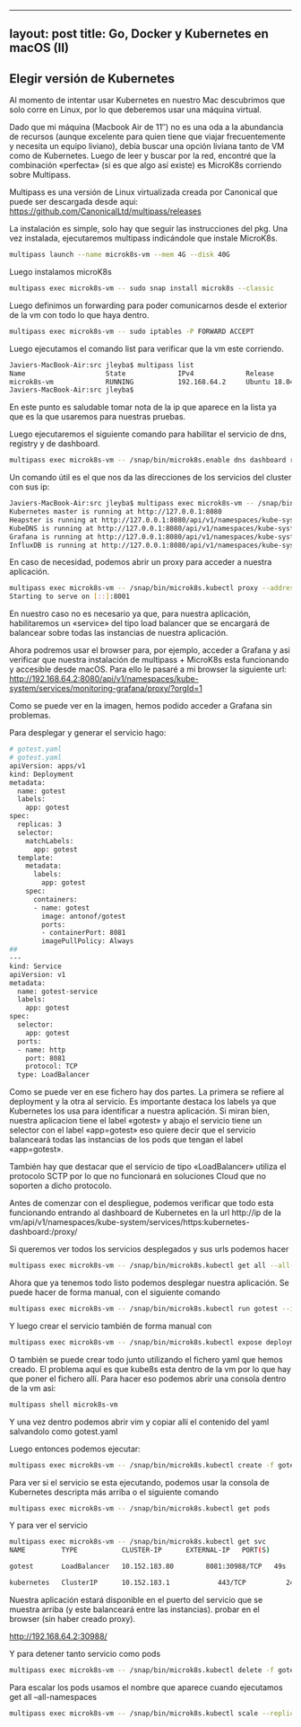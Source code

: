 
---
layout: post
title: Go, Docker y Kubernetes en macOS (II)
---

## Elegir versión de Kubernetes
Al momento de intentar usar Kubernetes en nuestro Mac descubrimos que solo corre en Linux, por lo que deberemos usar una máquina virtual.

Dado que mi máquina (Macbook Air de 11″) no es una oda a la abundancia de recursos (aunque excelente para quien tiene que viajar frecuentemente y necesita un equipo liviano), debía buscar una opción liviana tanto de VM como de Kubernetes. Luego de leer y buscar por la red, encontré que la combinación «perfecta» (si es que algo así existe) es MicroK8s corriendo sobre Multipass.
<!--end_excerpt-->
Multipass es una versión de Linux virtualizada creada por Canonical que puede ser descargada desde aqui:  https://github.com/CanonicalLtd/multipass/releases

La instalación es simple, solo hay que seguir las instrucciones del pkg.
Una vez instalada, ejecutaremos multipass indicándole que instale MicroK8s.

```bash
multipass launch --name microk8s-vm --mem 4G --disk 40G
```

Luego instalamos microK8s

```bash
multipass exec microk8s-vm -- sudo snap install microk8s --classic
```

Luego definimos un forwarding para poder comunicarnos desde el exterior de la vm con todo lo que haya dentro.

```bash
multipass exec microk8s-vm -- sudo iptables -P FORWARD ACCEPT
```

Luego ejecutamos el comando list para verificar que la vm este corriendo.

```bash
Javiers-MacBook-Air:src jleyba$ multipass list
Name                    State             IPv4             Release
microk8s-vm             RUNNING           192.168.64.2     Ubuntu 18.04 LTS
Javiers-MacBook-Air:src jleyba$
```

En este punto es saludable tomar nota de la ip que aparece en la lista ya que es la que usaremos para nuestras pruebas.

Luego ejecutaremos el siguiente comando para habilitar el servicio de dns, registry y de dashboard.

```bash
multipass exec microk8s-vm -- /snap/bin/microk8s.enable dns dashboard registry
```

Un comando útil es el que nos da las direcciones de los servicios del cluster con sus ip:

```bash
Javiers-MacBook-Air:src jleyba$ multipass exec microk8s-vm -- /snap/bin/microk8s.kubectl cluster-info
Kubernetes master is running at http://127.0.0.1:8080
Heapster is running at http://127.0.0.1:8080/api/v1/namespaces/kube-system/services/heapster/proxy
KubeDNS is running at http://127.0.0.1:8080/api/v1/namespaces/kube-system/services/kube-dns:dns/proxy
Grafana is running at http://127.0.0.1:8080/api/v1/namespaces/kube-system/services/monitoring-grafana/proxy
InfluxDB is running at http://127.0.0.1:8080/api/v1/namespaces/kube-system/services/monitoring-influxdb:http/proxy
```

En caso de necesidad, podemos abrir un proxy para acceder a nuestra aplicación.

```bash
multipass exec microk8s-vm -- /snap/bin/microk8s.kubectl proxy --address='0.0.0.0' --accept-hosts='.*'
Starting to serve on [::]:8001
```

En nuestro caso no es necesario ya que, para nuestra aplicación, habilitaremos un «service» del tipo load balancer que se encargará de balancear sobre todas las instancias de nuestra aplicación.

Ahora podremos usar el browser para, por ejemplo, acceder a Grafana y asi verificar que nuestra instalación de multipass + MicroK8s esta funcionando y accesible desde macOS. Para ello le pasaré a mi browser la siguiente url: http://192.168.64.2:8080/api/v1/namespaces/kube-system/services/monitoring-grafana/proxy/?orgId=1


Como se puede ver en la imagen, hemos podido acceder a Grafana sin problemas.

Para desplegar y generar el servicio hago:

```bash
# gotest.yaml
# gotest.yaml
apiVersion: apps/v1
kind: Deployment
metadata:
  name: gotest
  labels:
    app: gotest
spec:
  replicas: 3
  selector:
    matchLabels:
      app: gotest
  template:
    metadata:
      labels:
        app: gotest
    spec:
      containers:
      - name: gotest
        image: antonof/gotest
        ports:
        - containerPort: 8081
        imagePullPolicy: Always
##
---
kind: Service
apiVersion: v1
metadata:
  name: gotest-service
  labels:
    app: gotest
spec:
  selector:
    app: gotest
  ports:
  - name: http
    port: 8081
    protocol: TCP
  type: LoadBalancer
```

Como se puede ver en ese fichero hay dos partes. La primera se refiere al deployment y la otra al servicio.
Es importante destaca los labels ya que Kubernetes los usa para identificar a nuestra aplicación. Si miran bien, nuestra aplicacion tiene el label «gotest» y abajo el servicio tiene un selector con el label «app=gotest» eso quiere decir que el servicio balanceará todas las instancias de los pods que tengan el label «app=gotest».

También hay que destacar que el servicio de tipo «LoadBalancer» utiliza el protocolo SCTP por lo que no funcionará en soluciones Cloud que no soporten a dicho protocolo.

Antes de comenzar con el despliegue, podemos verificar que todo esta funcionando entrando al dashboard de Kubernetes en
la url http://ip de la vm/api/v1/namespaces/kube-system/services/https:kubernetes-dashboard:/proxy/

Si queremos ver todos los servicios desplegados y sus urls podemos hacer

```bash
multipass exec microk8s-vm -- /snap/bin/microk8s.kubectl get all --all-namespaces
```

Ahora que ya tenemos todo listo podemos desplegar nuestra aplicación. Se puede hacer de forma manual, con el siguiente comando

```bash
multipass exec microk8s-vm -- /snap/bin/microk8s.kubectl run gotest --image=antonof/gotest --replicas=1 --port=8081
```

Y luego crear el servicio también de forma manual con

```bash
multipass exec microk8s-vm -- /snap/bin/microk8s.kubectl expose deployment.apps/gotest -n default --type=LoadBalancer
```

O también se puede crear todo junto utilizando el fichero yaml que hemos creado.
El problema aquí es que kube8s esta dentro de la vm por lo que hay que poner el fichero allí. Para hacer eso podemos abrir una consola dentro de la vm asi:

```bash
multipass shell microk8s-vm
```

Y una vez dentro podemos abrir vim y copiar allí el contenido del yaml salvandolo como gotest.yaml

Luego entonces podemos ejecutar:

```bash
multipass exec microk8s-vm -- /snap/bin/microk8s.kubectl create -f gotest.yaml
```

Para ver si el servicio se esta ejecutando, podemos usar la consola de Kubernetes descripta más arriba o el siguiente comando

```bash
multipass exec microk8s-vm -- /snap/bin/microk8s.kubectl get pods
```

Y para ver el servicio

```bash
multipass exec microk8s-vm -- /snap/bin/microk8s.kubectl get svc
NAME         TYPE           CLUSTER-IP      EXTERNAL-IP   PORT(S)          AGE

gotest       LoadBalancer   10.152.183.80        8081:30988/TCP   49s

kubernetes   ClusterIP      10.152.183.1            443/TCP          24m
```

Nuestra aplicación estará disponible en el puerto del servicio que se muestra arriba (y este balanceará entre las instancias).
probar en el browser (sin haber creado proxy).

http://192.168.64.2:30988/

Y para detener tanto servicio como pods

```bash
multipass exec microk8s-vm -- /snap/bin/microk8s.kubectl delete -f gotest.yaml
```

Para escalar los pods usamos el nombre que aparece cuando ejecutamos get all –all-namespaces

```bash
multipass exec microk8s-vm -- /snap/bin/microk8s.kubectl scale --replicas=1 deployment.apps/gotest
```

